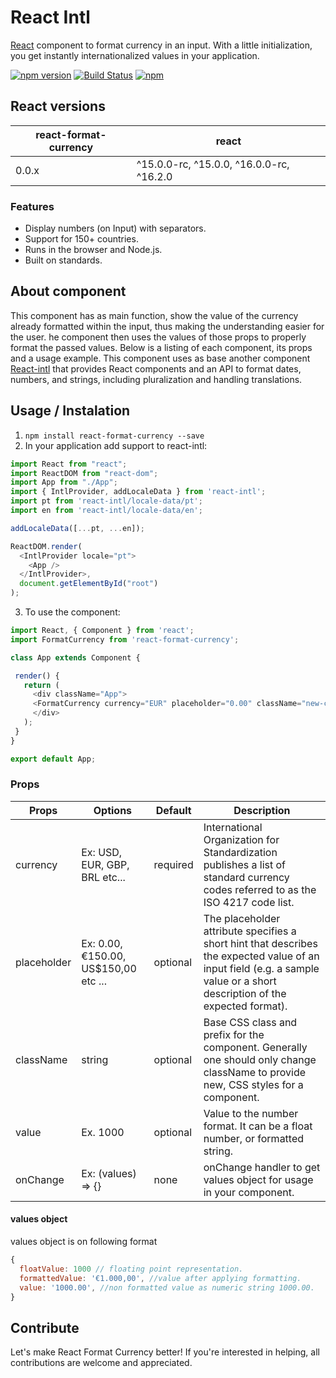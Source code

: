 React Intl
==========
[React](http://facebook.github.io/react/) component to format currency in an input. With a little initialization, you get instantly internationalized values in your application.

[![npm version](http://img.shields.io/npm/v/react-format-currency.svg)](https://npmjs.org/package/react-format-currency)
[![Build Status](https://travis-ci.org/apoca/react-format-currency.svg?branch=master)](https://travis-ci.org/apoca/react-format-currency)
[![npm](https://img.shields.io/npm/dm/react-format-currency.svg)](https://www.npmjs.com/package/react-format-currency)

## React versions

| react-format-currency | react |
| --- | --- |
| 0.0.x | ^15.0.0-rc, ^15.0.0, ^16.0.0-rc, ^16.2.0 |

### Features

- Display numbers (on Input) with separators.
- Support for 150+ countries.
- Runs in the browser and Node.js.
- Built on standards.

## About component

This component has as main function, show the value of the currency already formatted within the input, thus making the understanding easier for the user. he component then uses the values of those props to properly format the passed values. Below is a listing of each component, its props and a usage example. This component uses as base another component [React-intl](https://github.com/yahoo/react-intl/) that provides React components and an API to format dates, numbers, and strings, including pluralization and handling translations.

## Usage / Instalation


1. `npm install react-format-currency --save`
2. In your application add support to react-intl:
```js
import React from "react";
import ReactDOM from "react-dom";
import App from "./App";
import { IntlProvider, addLocaleData } from 'react-intl';
import pt from 'react-intl/locale-data/pt';
import en from 'react-intl/locale-data/en';

addLocaleData([...pt, ...en]);

ReactDOM.render(
  <IntlProvider locale="pt">
    <App />
  </IntlProvider>,
  document.getElementById("root")
);
```
3. To use the component:
 ```js
import React, { Component } from 'react';
import FormatCurrency from 'react-format-currency';

class App extends Component {

  render() {
    return (
      <div className="App">
      <FormatCurrency currency="EUR" placeholder="0.00" className="new-class-name" value={1000} onChange={(values) => console.log('values: ', values)} />
      </div>
    );
  }
}

export default App;

```
### Props
| Props        | Options           | Default  | Description |
| ------------- |-------------| -----| -------- |
| currency | Ex: USD, EUR, GBP, BRL etc... | required | International Organization for Standardization publishes a list of standard currency codes referred	to as the ISO 4217 code list. |
| placeholder | Ex: 0.00, €150.00, US$150,00 etc ...| optional | The placeholder attribute specifies a short hint that describes the expected value of an input field (e.g. a sample value or a short description of the expected format). |
| className | string| optional | Base CSS class and prefix for the component. Generally one should only change className to provide new, CSS styles for a component. |
| value | Ex. 1000 | optional | Value to the number format. It can be a float number, or formatted string. |
| onChange | Ex: (values) => {} | none | onChange handler to get values object for usage in your component. |

#### values object
values object is on following format
```js
{
  floatValue: 1000 // floating point representation.
  formattedValue: '€1.000,00', //value after applying formatting.
  value: '1000.00', //non formatted value as numeric string 1000.00.
}
```

Contribute
---------

Let's make React Format Currency better! If you're interested in helping, all contributions are welcome and appreciated.
